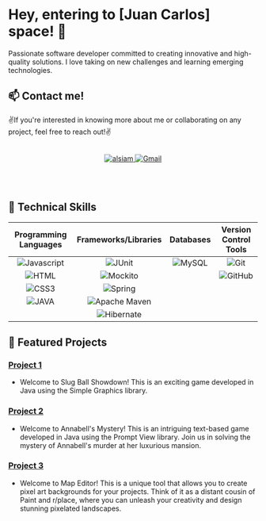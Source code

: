 # Hey, entering to [Juan Carlos] space! 👋

Passionate software developer committed to creating innovative and high-quality solutions. I love taking on new challenges and learning emerging technologies.

## 📫 Contact me!

✌️If you're interested in knowing more about me or collaborating on any project, feel free to reach out!✌️
<br/>
<br/>
<p align="center">
<a href="https://www.linkedin.com/in/upcjdev/" target="https://www.linkedin.com/in/upcjdev/">
<img src="https://img.shields.io/badge/LinkedIn-0077B5?style=for-the-badge&logo=linkedin&logoColor=white" alt="alsiam"/>
</a>  <a href="mailto:caftpjuancarlos@gmail.com">
  <img src="https://img.shields.io/badge/Gmail-D14836?style=for-the-badge&logo=gmail&logoColor=white" alt="Gmail"/>
</a>
</p>
<br/>
<br/>

## 🚀 Technical Skills

| Programming Languages | Frameworks/Libraries | Databases | Version Control Tools |
| :---: | :---: | :---: | :---: |
| ![Javascript](https://img.shields.io/badge/Javascript-F0DB4F?style=for-the-badge&labelColor=black&logo=javascript&logoColor=F0DB4F) | ![JUnit](https://img.shields.io/badge/JUnit-25A162?style=for-the-badge&logo=junit5&logoColor=white) | ![MySQL](https://img.shields.io/badge/MySQL-4479A1?style=for-the-badge&logo=mysql&logoColor=white) | ![Git](https://img.shields.io/badge/Git-F05032?style=for-the-badge&logo=git&logoColor=white) |
| ![HTML](https://img.shields.io/badge/HTML5-E34F26?style=for-the-badge&logo=html5&logoColor=white) | ![Mockito](https://img.shields.io/badge/Mockito-DC143C?style=for-the-badge&logo=mockito&logoColor=white) | | ![GitHub](https://img.shields.io/badge/GitHub-181717?style=for-the-badge&logo=github&logoColor=white) |
| ![CSS3](https://img.shields.io/badge/CSS3-1572B6?style=for-the-badge&logo=css3&logoColor=white) | ![Spring](https://img.shields.io/badge/Spring-6DB33F?style=for-the-badge&logo=spring&logoColor=white) | | |
| ![JAVA](https://img.shields.io/badge/JAVA-007396?style=for-the-badge&logo=java&logoColor=white) | ![Apache Maven](https://img.shields.io/badge/Apache_Maven-C71A36?style=for-the-badge&logo=apache-maven&logoColor=white) | | |
| | ![Hibernate](https://img.shields.io/badge/Hibernate-59666C?style=for-the-badge&logo=hibernate&logoColor=white) | | |


## 🌱 Featured Projects

### [Project 1](https://github.com/Chispa8/Slug-Ball-Showdown) 
- Welcome to Slug Ball Showdown! This is an exciting game developed in Java using the Simple Graphics library.

### [Project 2](https://github.com/Chispa8/Annabell-s-Mystery)
- Welcome to Annabell's Mystery! This is an intriguing text-based game developed in Java using the Prompt View library. Join us in solving the mystery of Annabell's murder at her luxurious mansion.
  
### [Project 3](https://github.com/Chispa8/Map-Editor)
- Welcome to Map Editor! This is a unique tool that allows you to create pixel art backgrounds for your projects. Think of it as a distant cousin of Paint and r/place, where you can unleash your creativity and design stunning pixelated landscapes.

